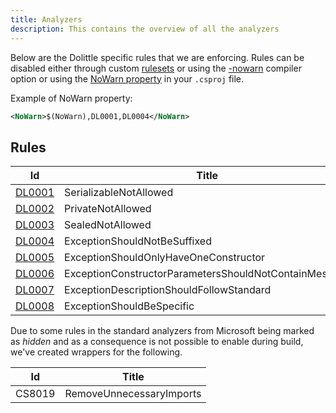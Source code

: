 ```yaml
---
title: Analyzers
description: This contains the overview of all the analyzers
---
```

Below are the Dolittle specific rules that we are enforcing.
Rules can be disabled either through custom [rulesets](https://docs.microsoft.com/en-us/visualstudio/code-quality/how-to-create-a-custom-rule-set) or using the [-nowarn](https://docs.microsoft.com/en-us/dotnet/csharp/language-reference/compiler-options/nowarn-compiler-option) compiler option or using the
[NoWarn property](https://docs.microsoft.com/en-us/visualstudio/msbuild/common-msbuild-project-properties?view=vs-2019)
in your `.csproj` file.

Example of NoWarn property:

```xml
<NoWarn>$(NoWarn),DL0001,DL0004</NoWarn>
```

## Rules

| Id | Title |
| --- | ----- |
| [DL0001](./DL0001.md) | SerializableNotAllowed |
| [DL0002](./DL0002.md) | PrivateNotAllowed |
| [DL0003](./DL0003.md) | SealedNotAllowed |
| [DL0004](./DL0004.md) | ExceptionShouldNotBeSuffixed |
| [DL0005](./DL0005.md) | ExceptionShouldOnlyHaveOneConstructor |
| [DL0006](./DL0006.md) | ExceptionConstructorParametersShouldNotContainMessage |
| [DL0007](./DL0007.md) | ExceptionDescriptionShouldFollowStandard |
| [DL0008](./DL0008.md) | ExceptionShouldBeSpecific |

Due to some rules in the standard analyzers from Microsoft being marked as
*hidden* and as a consequence is not possible to enable during build, we've
created wrappers for the following.

| Id | Title |
| --- | ----- |
| CS8019 | RemoveUnnecessaryImports |
